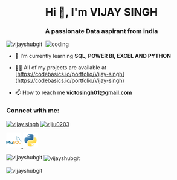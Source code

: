 <h1 align="center">Hi 👋, I'm VIJAY SINGH</h1>
<h3 align="center">A passionate Data aspirant from india</h3>
<image align="right" alt="coding" width="400" src="https://cdn3d.iconscout.com/3d/premium/thumb/data-analyst-8628816-6854087.png?f=webp">
<p align="left"> <img src="https://komarev.com/ghpvc/?username=vijayshubgit&label=Profile%20views&color=0e75b6&style=flat" alt="vijayshubgit" /> </p>

- 🌱 I’m currently learning  **SQL, POWER BI, EXCEL AND PYTHON**

- 👨‍💻 All of my projects are available at [https://codebasics.io/portfolio/Vijay-singh](https://codebasics.io/portfolio/Vijay-singh)

- 📫 How to reach me **victosingh01@gmail.com**
<h3 align="left">Connect with me:</h3>
<p align="left">
<a href="https://linkedin.com/in/vijay singh" target="blank"><img align="center" src="https://raw.githubusercontent.com/rahuldkjain/github-profile-readme-generator/master/src/images/icons/Social/linked-in-alt.svg" alt="vijay singh" height="30" width="40" /></a>
<a href="https://discord.gg/vijju0203" target="blank"><img align="center" src="https://raw.githubusercontent.com/rahuldkjain/github-profile-readme-generator/master/src/images/icons/Social/discord.svg" alt="vijju0203" height="30" width="40" /></a>
</p>

<p align="left"> <a href="https://www.mysql.com/" target="_blank" rel="noreferrer"> <img src="https://raw.githubusercontent.com/devicons/devicon/master/icons/mysql/mysql-original-wordmark.svg" alt="mysql" width="40" height="40"/> </a> <a href="https://www.python.org" target="_blank" rel="noreferrer"> <img src="https://raw.githubusercontent.com/devicons/devicon/master/icons/python/python-original.svg" alt="python" width="40" height="40"/> </a> </p>

<p><img align="left" src="https://github-readme-stats.vercel.app/api/top-langs?username=vijayshubgit&show_icons=true&locale=en&layout=compact" alt="vijayshubgit" /></p>

<p>&nbsp;<img align="center" src="https://github-readme-stats.vercel.app/api?username=vijayshubgit&show_icons=true&locale=en" alt="vijayshubgit" /></p>

<p><img align="center" src="https://github-readme-streak-stats.herokuapp.com/?user=vijayshubgit&" alt="vijayshubgit" /></p> 
